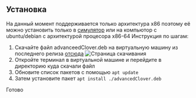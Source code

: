 ## Установка

На данный момент поддерживается только архитектура x86 поэтому её можно установить только в [симулятор](https://clover.coex.tech/ru/simulation_vm.html) или на компьютор с ubuntu/debian с архитектурой процесора x86-64
Инструкция по шагам:

1. Скачайте файл advanceedClover.deb на виртуальную машину из последнего релиза [отсюда](https://github.com/FTL-team/cloverIDE/releases/)
   ![Страница скачивания](https://i.imgur.com/YLaNs11.png)
2. Откройте терминал в виртуальной машине и перейдите в директорию куда скачали файл
3. Обновите список пакетов с помощью `apt update`
4. Затем установите пакет `apt install ./advancedClover.deb`

Готово